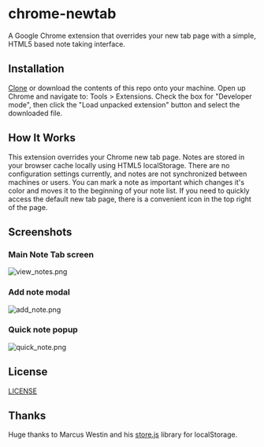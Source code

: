 # chrome-newtab

A Google Chrome extension that overrides your new tab page with a simple, HTML5 based note taking interface.

## Installation

[Clone](https://rmorrissey23@bitbucket.org/rmorrissey23/chrome-newtab.git) or download the contents of this repo onto your machine. Open up Chrome and navigate to: Tools > Extensions. Check the box for "Developer mode", then click the "Load unpacked extension" button and select the downloaded file.

## How It Works

This extension overrides your Chrome new tab page. Notes are stored in your browser cache locally using HTML5 localStorage. There are no configuration settings currently, and notes are not synchronized between machines or users. You can mark a note as important which changes it's color and moves it to the beginning of your note list. If you need to quickly access the default new tab page, there is a convenient icon in the top right of the page.

## Screenshots

### Main Note Tab screen
![view_notes.png](https://bitbucket.org/rmorrissey23/chrome-newtab/raw/master/img/doc/view_notes.png)

### Add note modal
![add_note.png](https://bitbucket.org/rmorrissey23/chrome-newtab/raw/master/img/doc/add_note.png)

### Quick note popup
![quick_note.png](https://bitbucket.org/rmorrissey23/chrome-newtab/raw/master/img/doc/quick_note.png)

## License

[LICENSE](https://bitbucket.org/rmorrissey23/chrome-newtab/raw/master/LICENSE)

## Thanks

Huge thanks to Marcus Westin and his [store.js](https://github.com/marcuswestin/store.js/) library for localStorage.